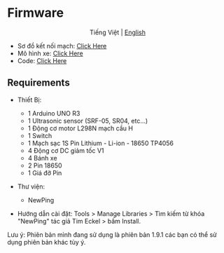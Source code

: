 # Firmware

<p align="center">
  <span>Tiếng Việt</span> |
  <a href="README_EN.md">English</a>
</p>

- Sơ đồ kết nối mạch: [Click Here](media/images/image1.png)
- Mô hình xe: [Click Here](media/images/image2.jpg)
- Code: [Click Here](ObstacleAvoidCar/ObstacleAvoidCar.ino)

## Requirements
- Thiết Bị:
  - 1 Arduino UNO R3
  - 1 Ultrasonic sensor (SRF-05, SR04, etc...)
  - 1 Động cơ motor L298N mạch cầu H
  - 1 Switch
  - 1 Mạch sạc 1S Pin Lithium - Li-ion - 18650 TP4056
  - 4 Động cơ DC giảm tốc V1
  - 4 Bánh xe
  - 2 Pin 18650
  - 1 Giá đỡ Pin

- Thư viện:
  - NewPing

- Hướng dẫn cài đặt: Tools > Manage Libraries > Tìm kiếm từ khóa "NewPing" tác giả Tim Eckel > bấm Install.

Lưu ý: Phiên bản mình đang sử dụng là phiên bản 1.9.1 các bạn có thể sử dụng phiên bản khác tùy ý.
